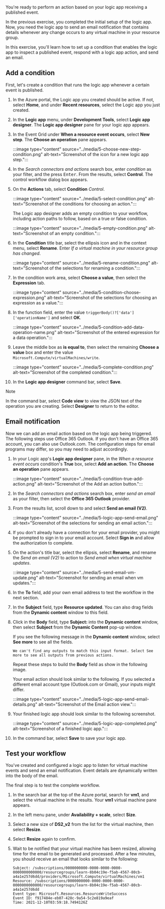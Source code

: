 You're ready to perform an action based on your logic app receiving a published event.

In the previous exercise, you completed the initial setup of the logic app. Now, you need the logic app to send an email notification that contains details whenever any change occurs to any virtual machine in your resource group.

In this exercise, you'll learn how to set up a condition that enables the logic app to inspect a published event, respond with a logic app action, and send an email.

## Add a condition

First, let's create a condition that runs the logic app whenever a certain event is published.

1. In the Azure portal, the Logic app you created should be active. If not, select **Home**, and under **Recent resources**, select the Logic app you just created.

1. In the **Logic app** menu, under **Development Tools**, select **Logic app designer**. The **Logic app designer** pane for your logic app appears.

1. In the Event Grid under **When a resource event occurs**, select **New step**. The **Choose an operation** pane appears.

    :::image type="content" source="../media/5-choose-new-step-condition.png" alt-text="Screenshot of the icon for a new logic app step.":::

1. In the *Search connectors and actions* search box, enter *condition* as your filter, and the press <kbd>Enter</kbd>. From the results, select **Control**. The control workflow dialog box appears.

1. On the **Actions** tab, select **Condition** *Control*.

    :::image type="content" source="../media/5-select-condition.png" alt-text="Screenshot of the conditions for choosing an action.":::

    The Logic app designer adds an empty condition to your workflow, including action paths to follow, based on a true or false condition.

    :::image type="content" source="../media/5-empty-condition.png" alt-text="Screenshot of an empty condition.":::

1. In the **Condition** title bar, select the ellipsis icon and in the context menu, select **Rename**. Enter *If a virtual machine in your resource group has changed*.

    :::image type="content" source="../media/5-rename-condition.png" alt-text="Screenshot of the selections for renaming a condition.":::

1. In the condition work area, select **Choose a value**, then select the **Expression** tab.

    :::image type="content" source="../media/5-condition-choose-expression.png" alt-text="Screenshot of the selections for choosing an expression as a value.":::

1. In the function field, enter the value `triggerBody()?['data']['operationName']` and select **OK**.

    :::image type="content" source="../media/5-condition-add-data-operation-name.png" alt-text="Screenshot of the entered expression for a data operation.":::

1. Leave the middle box as **is equal to**, then select the remaining **Choose a value** box and enter the value `Microsoft.Compute/virtualMachines/write`.

    :::image type="content" source="../media/5-complete-condition.png" alt-text="Screenshot of the completed condition.":::

1. In the **Logic app designer** command bar, select **Save**.

> [!NOTE]
> In the command bar, select **Code view** to view the JSON text of the operation you are creating. Select **Designer** to return to the editor.

## Email notification

Now we can add an email action based on the logic app being triggered. The following steps use Office 365 Outlook. If you don't have an Office 365 account, you can also use Outlook.com. The configuration steps for email programs may differ, so you may need to adjust accordingly.

1. In your Logic app's **Logic app designer** pane, in the *When a resource event occurs* condition's **True** box, select **Add an action**. The **Choose an operation** pane appears.

    :::image type="content" source="../media/5-condition-true-add-action.png" alt-text="Screenshot of the Add an action button.":::

1. In the *Search connectors and actions* search box, enter *send an email* as your filter, then select the **Office 365 Outlook** provider.

1. From the results list, scroll down to and select **Send an email (V2)**.

    :::image type="content" source="../media/5-logic-app-send-email.png" alt-text="Screenshot of the selections for sending an email action.":::

1. If you don't already have a connection for your email provider, you might be prompted to sign in to your email account. Select **Sign in** and allow the authorization to complete.

1. On the action's title bar, select the ellipsis, select **Rename**, and rename the *Send an email (V2)* to action to *Send email when virtual machine updates*.

    :::image type="content" source="../media/5-send-email-vm-update.png" alt-text="Screenshot for sending an email when vm updates.":::

1. In the **To** field, add your own email address to test the workflow in the next section. 
1. In the **Subject** field, type **Resource updated**. You can also drag fields from the **Dynamic content** window to this field.
1. Click in the **Body** field, type **Subject:** into the **Dynamic content** window, then select **Subject** from the **Dynamic Content** pop-up window.

    If you see the following message in the **Dynamic content** window, select **See more** to see all the fields.

    `We can't find any outputs to match this input format. Select See more to see all outputs from previous actions.`

    Repeat these steps to build the **Body** field as show in the following image.

    Your email action should look similar to the following. If you selected a different email account type (Outlook.com or Gmail), your inputs might differ.

    :::image type="content" source="../media/5-logic-app-send-email-details.png" alt-text="Screenshot of the Email action view.":::

1. Your finished logic app should look similar to the following screenshot.

    :::image type="content" source="../media/5-logic-app-completed.png" alt-text="Screenshot of a finished logic app.":::

1. In the command bar, select **Save** to save your logic app.

## Test your workflow

You've created and configured a logic app to listen for virtual machine events and send an email notification. Event details are dynamically written into the body of the email.

The final step is to test the complete workflow.

1. In the search bar at the top of the Azure portal, search for **vm1**, and select the virtual machine in the results. Your **vm1** virtual machine pane appears.

1. In the left menu pane, under **Availability + scale**, select **Size**.

1. Select a new size of **DS2_v2** from the list for the virtual machine, then select **Resize**.

1. Select **Resize** again to confirm.

1. Wait to be notified that your virtual machine has been resized, allowing time for the email to be generated and processed. After a few minutes, you should receive an email that looks similar to the following:

    ```text
    Subject: /subscriptions/0000000000-0000-0000-0000-0000000000000/resourcegroups/learn-8b04c19e-f5ab-4567-80cb-a4a1e257d6dd/providers/Microsoft.Compute/virtualMachines/vm1
    Resource: /subscriptions/0000000000-0000-0000-0000-0000000000000/resourcegroups/learn-8b04c19e-f5ab-4567-80cb-a4a1e257d6dd
    Event type: Microsoft.Resources.ResourceWriteSuccess
    Event ID: f917484e-eb07-428c-9a54-5c2e819a9eaf
    Time: 2021-12-10T03:59:18.7494126Z    
    ```

